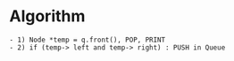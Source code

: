 # Algorithm 
    - 1) Node *temp = q.front(), POP, PRINT
    - 2) if (temp-> left and temp-> right) : PUSH in Queue
     
